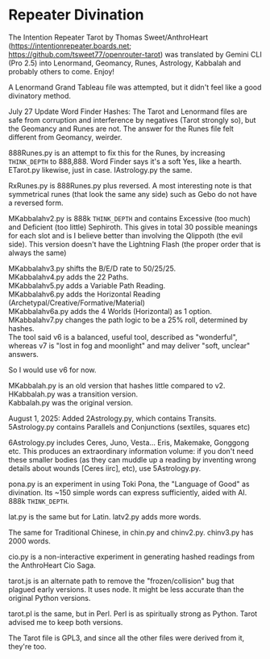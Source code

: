 # Repeater Divination
The Intention Repeater Tarot by Thomas Sweet/AnthroHeart (https://intentionrepeater.boards.net; https://github.com/tsweet77/openrouter-tarot) was translated by Gemini CLI (Pro 2.5) into Lenormand, Geomancy, Runes, Astrology, Kabbalah and probably others to come. Enjoy!

A Lenormand Grand Tableau file was attempted, but it didn't feel like a good divinatory method.

July 27 Update Word Finder Hashes: The Tarot and Lenormand files are safe from corruption and interference by negatives (Tarot strongly so), but the Geomancy and Runes are not. The answer for the Runes file felt different from Geomancy, weirder.

888Runes.py is an attempt to fix this for the Runes, by increasing `THINK_DEPTH` to 888,888. Word Finder says it's a soft Yes, like a hearth. ETarot.py likewise, just in case.
IAstrology.py the same.

RxRunes.py is 888Runes.py plus reversed. A most interesting note is that symmetrical runes (that look the same any side) such as Gebo do not have a reversed form.

MKabbalahv2.py is 888k `THINK_DEPTH` and contains Excessive (too much) and Deficient (too little) Sephiroth. This gives in total 30 possible meanings for each slot and is I believe better than involving the Qlippoth (the evil side). This version doesn't have the Lightning Flash (the proper order that is always the same) 

MKabbalahv3.py shifts the B/E/D rate to 50/25/25.<br>
MKabbalahv4.py adds the 22 Paths.<br>
MKabbalahv5.py adds a Variable Path Reading.<br>
MKabbalahv6.py adds the Horizontal Reading (Archetypal/Creative/Formative/Material)<br>
MKabbalahv6a.py adds the 4 Worlds (Horizontal) as 1 option.<br>
MKabbalahv7.py changes the path logic to be a 25% roll, determined by hashes.<br>
The tool said v6 is a balanced, useful tool, described as "wonderful", whereas v7 is "lost in fog and moonlight" and may deliver "soft, unclear" answers.

So I would use v6 for now.

MKabbalah.py is an old version that hashes little compared to v2.<br>
HKabbalah.py was a transition version.<br>
Kabbalah.py was the original version.<br>

August 1, 2025: Added 2Astrology.py, which contains Transits.
5Astrology.py contains Parallels and Conjunctions (sextiles, squares etc)

6Astrology.py includes Ceres, Juno, Vesta... Eris, Makemake, Gonggong etc. This produces an extraordinary information volume: if you don't need these smaller bodies (as they can muddle up a reading by inventing wrong details about wounds [Ceres iirc], etc), use 5Astrology.py.

pona.py is an experiment in using Toki Pona, the "Language of Good" as divination. Its ~150 simple words can express sufficiently, aided with AI. 888k `THINK_DEPTH`.

lat.py is the same but for Latin. latv2.py adds more words.

The same for Traditional Chinese, in chin.py and chinv2.py. chinv3.py has 2000 words.

cio.py is a non-interactive experiment in generating hashed readings from the AnthroHeart Cio Saga.

tarot.js is an alternate path to remove the "frozen/collision" bug that plagued early versions. It uses node. It might be less accurate than the original Python versions.

tarot.pl is the same, but in Perl. Perl is as spiritually strong as Python. Tarot advised me to keep both versions.

The Tarot file is GPL3, and since all the other files were derived from it, they're too.
